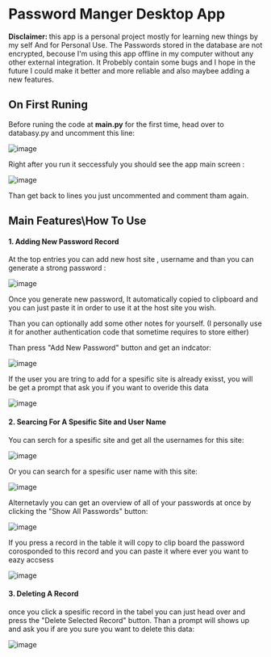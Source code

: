 
<h1>Password Manger Desktop App</h1>
<p><b>Disclaimer: </b>  this app is a personal project mostly for learning new things by my self And for Personal Use.
  The Passwords stored in the database are not encrypted, becouse I'm using this app offline in my computer without any other external integration.
It Probebly contain some bugs and I hope in the future I could make it better and more reliable and also maybee adding a new features.
</p>
<h2> On First Runing</h2>
<p>Before runing the code at <b>main.py</b> for the first time, head over to databasy.py and uncomment this line: 
</p>


![image](https://github.com/Guy10k/Password-Manger-/assets/29884018/6e9a4720-f5d3-4579-9c86-43c32dd0c3cf)



<p> Right after you run it seccessfuly you should see the app main screen :
</p>

![image](https://github.com/Guy10k/Password-Manger-/assets/29884018/b152d9d1-ce8f-4c3e-9d42-742c7b2617c8)

<p>Than get back to lines you just uncommented  and comment tham again.</p>
 
 <h2> Main Features\How To Use</h2>
 <h4>1. Adding New Password Record</h4>
  At the top entries you can add new host site , username and than you can generate a strong password :
  
![image](https://github.com/Guy10k/Password-Manger-/assets/29884018/59b27b46-abce-4933-a7e4-5880499cefaa)

<p>Once you generate new password, It automatically copied to clipboard and you can just paste it in order to use it at the host site you wish.</p>
  <p>Than you can optionally add some other notes for yourself. (I personally use it for another authentication code that sometime requires to store either)</p>
 <p>Than press  "Add New Password" button and get an indcator:</p>
 
 ![image](https://github.com/Guy10k/Password-Manger-/assets/29884018/334cade2-9d1f-49e8-b0c1-cd376bf1ce49)
 <p>If the user you are tring to add for a spesific site is already exisst, you will be get a prompt that ask you if you want to overide this data </p>

![image](https://github.com/Guy10k/Password-Manger-/assets/29884018/f107cf55-17b8-4c66-8252-50cd7355c4a9)



 <h4>2. Searcing For A Spesific Site and User Name</h4>
 <P>You can serch for a spesific site and get all the usernames for this site:</P>

 ![image](https://github.com/Guy10k/Password-Manger-/assets/29884018/7920b619-30dc-42ab-87bc-8b6d45243f57)
<p>Or you can search for a spesific user name with this site:</p>

![image](https://github.com/Guy10k/Password-Manger-/assets/29884018/a188e94c-e034-4425-acab-dfd358073dc9)

<p>Alternetavly you can get an overview of all of your passwords at once by clicking the "Show All Passwords" button:</p>

![image](https://github.com/Guy10k/Password-Manger-/assets/29884018/98f49ff0-f1b0-4acf-9b21-c25426885483)

<p>If you press a record in the table it will copy to clip board the password corosponded to this record and you can paste it where ever you want to eazy accsess</p>

![image](https://github.com/Guy10k/Password-Manger-/assets/29884018/8e0853d6-a743-4e25-8641-a1d817fc096d)

 <h4>3. Deleting A Record</h4>
<p>once you click a spesific record in the tabel you can just head over and press the "Delete Selected Record" button. Than a prompt will shows up and ask you if are you sure you want to delete this data: </p>

![image](https://github.com/Guy10k/Password-Manger-/assets/29884018/c1925ab9-486b-4250-ac14-f95b73287d11)
